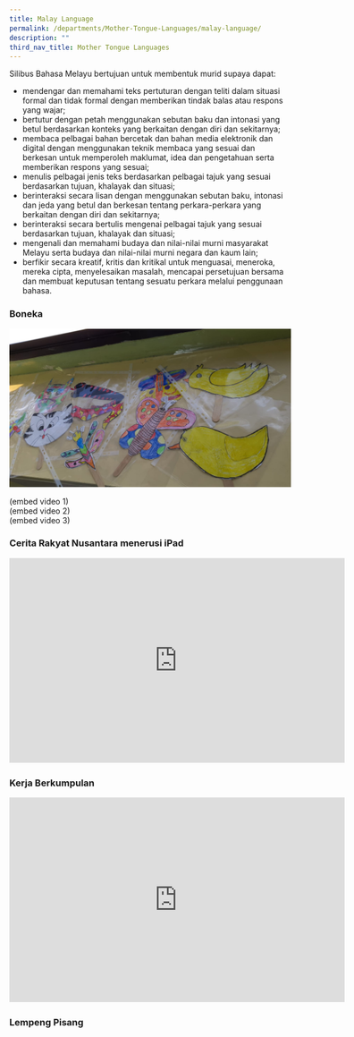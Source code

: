 ```yaml
---
title: Malay Language
permalink: /departments/Mother-Tongue-Languages/malay-language/
description: ""
third_nav_title: Mother Tongue Languages
---
```

Silibus Bahasa Melayu bertujuan untuk membentuk murid supaya dapat:

*   mendengar dan memahami teks pertuturan dengan teliti dalam situasi formal dan tidak formal dengan memberikan tindak balas atau respons yang wajar;
*   bertutur dengan petah menggunakan sebutan baku dan intonasi yang betul berdasarkan konteks yang berkaitan dengan diri dan sekitarnya;
*   membaca pelbagai bahan bercetak dan bahan media elektronik dan digital dengan menggunakan teknik membaca yang sesuai dan berkesan untuk memperoleh maklumat, idea dan pengetahuan serta memberikan respons yang sesuai;
*   menulis pelbagai jenis teks berdasarkan pelbagai tajuk yang sesuai berdasarkan tujuan, khalayak dan situasi;
*   berinteraksi secara lisan dengan menggunakan sebutan baku, intonasi dan jeda yang betul dan berkesan tentang perkara-perkara yang berkaitan dengan diri dan sekitarnya;
*   berinteraksi secara bertulis mengenai pelbagai tajuk yang sesuai berdasarkan tujuan, khalayak dan situasi;
*   mengenali dan memahami budaya dan nilai-nilai murni masyarakat Melayu serta budaya dan nilai-nilai murni negara dan kaum lain;
*   berfikir secara kreatif, kritis dan kritikal untuk menguasai, meneroka, mereka cipta, menyelesaikan masalah, mencapai persetujuan bersama dan membuat keputusan tentang sesuatu perkara melalui penggunaan bahasa.

### Boneka

![](/images/boneka1.jpeg)

(embed video 1)   
(embed video 2)   
(embed video 3)   

### Cerita Rakyat Nusantara menerusi iPad

<center><iframe src="https://docs.google.com/presentation/d/e/2PACX-1vRjb7W3LjN5WLGEPEAgCleB_Tz5_b_G1frQaXWSBaGR3otrWtTng_bpRy2li7uwdnFyslxd-U8If-5f/embed?start=true&amp;loop=false&amp;delayms=3000" frameborder="0" width="600" height="366" allowfullscreen="true"></iframe></center>


### Kerja Berkumpulan

<center><iframe allowfullscreen="true" height="366" width="600" frameborder="0" src="https://docs.google.com/presentation/d/e/2PACX-1vTspGsSyrt5NNnGhI1a6yXUbp5c9xtugB2mRhy0BhiK4MRHuT5Gqg_U1IENlQaVQCfSe_iAV9YsZhVo/embed?start=false&amp;loop=true&amp;delayms=3000"></iframe></center>

### Lempeng Pisang
